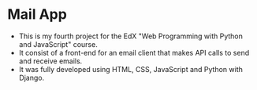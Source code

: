# Mail App
* This is my fourth project for the EdX "Web Programming with Python and JavaScript" course.
* It consist of a front-end for an email client that makes API calls to send and receive emails.
* It was fully developed using HTML, CSS, JavaScript and Python with Django.

